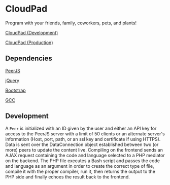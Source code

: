 # CloudPad
Program with your friends, family, coworkers, pets, and plants!

[CloudPad (Development)](http://198.199.94.36/cloudpad)

[CloudPad (Production)](http://reline.github.io/CloudPad)

## Dependencies
[PeerJS](http://peerjs.com/)

[jQuery](https://jquery.com/)

[Bootstrap](http://getbootstrap.com/)

[GCC](https://gcc.gnu.org/releases.html)

## Development
A `Peer` is initialized with an ID given by the user and either an API key for access to the PeerJS server with a limit of 50 clients or an alternate server's information (Host, port, path, or an ssl key and certificate if using HTTPS).
Data is sent over the DataConnection object established between two (or more) peers to update the content live.
Compiling on the frontend sends an AJAX request containing the code and language selected to a PHP mediator on the backend. The PHP file executes a Bash script and passes the code and language as an argument in order to create the correct type of file, compile it with the proper compiler, run it, then returns the output to the PHP side and finally echoes the result back to the frontend.
